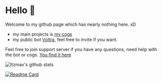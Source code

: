 # Hello 👋

Welcome to my github page which has nearly nothing here. xD

- my main projects is [my cogs](https://github.com/ltzmax/maxcogs)
- my public bot [Voltra](https://itzmax.me), feel free to invite if you want.

Feel free to join support server if you have any questions, need help with the bot or cogs. [You find it here](https://discord.gg/Duz336X)

![ltzmax's github stats](https://github-readme-stats.vercel.app/api?username=ltzmax&show_icons=true&theme=merko)

[![Readme Card](https://github-readme-stats.vercel.app/api/pin/?username=ltzmax&repo=maxcogs&theme=merko)](https://github.com/ltzmax/maxcogs)
